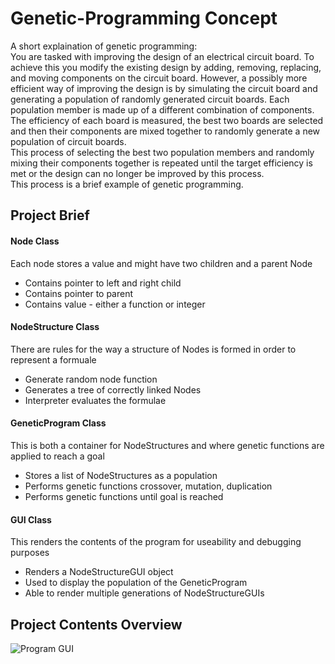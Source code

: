 # Genetic-Programming Concept

A short explaination of genetic programming:  
You are tasked with improving the design of an electrical circuit board. To achieve this you modify the existing design by adding, 
removing, replacing, and moving components on the circuit board. However, a possibly more efficient way of improving the design
is by simulating the circuit board and generating a population of randomly generated circuit boards. Each population member is made up
of a different combination of components. The efficiency of each board is measured, the best two boards are selected and 
then their components are mixed together to randomly generate a new population of circuit boards.  
This process of selecting the best two population members and randomly mixing their components together is repeated 
until the target efficiency is met or the design can no longer be improved by this process.  
This process is a brief example of genetic programming. 

## Project Brief
#### Node Class
Each node stores a value and might have two children and a parent Node
* Contains pointer to left and right child
* Contains pointer to parent
* Contains value - either a function or integer
#### NodeStructure Class
There are rules for the way a structure of Nodes is formed in order to represent a formuale
* Generate random node function
* Generates a tree of correctly linked Nodes
* Interpreter evaluates the formulae
#### GeneticProgram Class
This is both a container for NodeStructures and where genetic functions are applied to reach a goal
* Stores a list of NodeStructures as a population
* Performs genetic functions crossover, mutation, duplication
* Performs genetic functions until goal is reached
#### GUI Class
This renders the contents of the program for useability and debugging purposes
* Renders a NodeStructureGUI object 
* Used to display the population of the GeneticProgram
* Able to render multiple generations of NodeStructureGUIs

## Project Contents Overview

![Program GUI](https://github.com/LeeTaylorNewcastle/Genetic-Programming/blob/main/imgs/gui2.png?raw=true)
